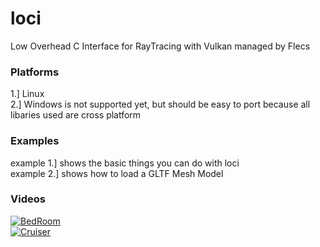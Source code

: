 # loci
Low Overhead C Interface for RayTracing with Vulkan managed by Flecs


### Platforms
1.] Linux\
2.] Windows is not supported yet, but should be easy to port because all libaries used are cross platform

### Examples
example 1.] shows the basic things you can do with loci\
example 2.] shows how to load a  GLTF Mesh Model

### Videos
[![BedRoom](https://img.youtube.com/vi/BdG7o-ZKQBU/0.jpg)](https://www.youtube.com/watch?v=BdG7o-ZKQBU)\
[![Cruiser](https://img.youtube.com/vi/433pYL13wEY/0.jpg)](https://www.youtube.com/watch?v=433pYL13wEY)
